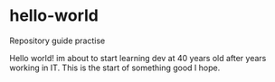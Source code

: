 # hello-world
Repository guide practise

Hello world! im about to start learning dev at 40 years old after years working in IT. This is the start of something good I hope.
